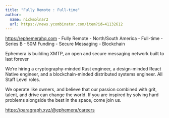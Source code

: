 ```yaml
---
title: "Fully Remote : Full-time"
author:
  name: nickmolnar2
  url: https://news.ycombinator.com/item?id=41132612
---
```

<a href="https:&#x2F;&#x2F;ephemerahq.com" rel="nofollow">https:&#x2F;&#x2F;ephemerahq.com</a> - Fully Remote - North&#x2F;South America - Full-time - Series B - 50M Funding - Secure Messaging - Blockchain

Ephemera is building XMTP, an open and secure messaging network built to last forever

We’re hiring a cryptography-minded Rust engineer, a design-minded React Native engineer, and a blockchain-minded distributed systems engineer. All Staff Level roles.

We operate like owners, and believe that our passion combined with grit, talent, and drive can change the world. If you are inspired by solving hard problems alongside the best in the space, come join us.

<a href="https:&#x2F;&#x2F;paragraph.xyz&#x2F;@ephemera&#x2F;careers" rel="nofollow">https:&#x2F;&#x2F;paragraph.xyz&#x2F;@ephemera&#x2F;careers</a>
